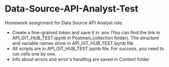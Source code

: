 # Data-Source-API-Analyst-Test
Homework assignment for Data Source API Analyst role.

- Create a fine-grained token and save it in .env (You can find the link in API_GIT_HUB_TEST.ipynb in Postman_collection folder). The structure and variable names show in API_GIT_HUB_TEST.ipynb file
- All scripts are in API_GIT_HUB_TEST.ipynb file. For success, you need to run cells one by one.
- Info about errors and error's handling are saved in Content folder


